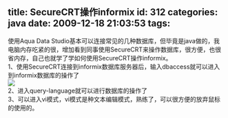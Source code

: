 title: SecureCRT操作informix
id: 312
categories: java
date: 2009-12-18 21:03:53
tags:
---

使用Aqua Data Studio基本可以连接常见的几种数据库，但毕竟是java做的，我电脑内存吃紧的很，增加看到同事使用SecureCRT来操作数据库，很方便，也很省内存，自己也就学了学如何使用SecureCRT操作informix。
</br>1、使用SecureCRT连接到informix数据库服务器后，输入dbaccess就可以进入到informix数据库的操作了
</br>![](http://m2.img.libdd.com/farm5/2012/0822/14/C81686E99CBECF7F1229DF21940375D2021744189977_500_47.jpg)</img>
</br>2、进入query-language就可以进行数据库的操作了
</br>3、可以进入vi模式，vi模式是种文本编辑模式，熟练了，可以很方便的放弃鼠标的使用的。
